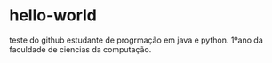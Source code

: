 # hello-world
teste do github
estudante de progrmação em java e python. 1ºano da faculdade de ciencias da computação.

